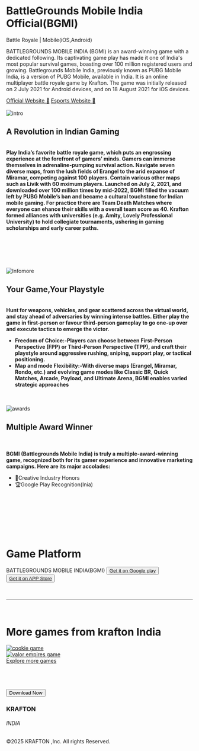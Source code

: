 <!DOCTYPE html>
<html lang="en">
<head>
    <meta charset="UTF-8">
    <meta name="viewport" content="width=device-width, initial-scale=1.0">
    <title>Task1</title>
    <link rel="stylesheet" href="task1.css">
    <link rel="javascript" href="script.js">
</head>
<body>
    <h1>BattleGrounds Mobile India Official(BGMI)</h1>
    <p id="base">Battle Royale | Mobile(iOS,Android)</p>
    <p id="info">
    BATTLEGROUNDS MOBILE INDIA (BGMI) is an award-winning game with a dedicated following.
     Its captivating game play has made it one of India's most popular survival games, boasting over 100 million registered users and growing.
    Battlegrounds Mobile India, previously known as PUBG Mobile India, is a version of PUBG Mobile, available in India. It is an online multiplayer battle royale game by Krafton.
 The game was initially released on 2 July 2021 for Android devices, and on 18 August 2021 for iOS devices.
    </p>
    <div>
        <a href="https://www.battlegroundsmobileindia.com/" target="_blank">Official Website &#128279;</a>
        <a href="https://kraftonindiaesports.com/" target="_blank">Esports Website &#128279;</a>
    </div>
    <br>
    <div>
        <img src="game1.png" alt="intro">
        <p>
            <h2 ><b>A Revolution in Indian Gaming</b></h2>
        <br>
 <b>Play India’s favorite battle royale game, which puts an engrossing experience at the forefront of gamers’ minds. Gamers can immerse themselves in adrenaline-pumping survival action.
 Navigate seven diverse maps, from the lush fields of Erangel to the arid expanse of Miramar, competing against 100 players.
 Contain various other maps such as Livik with 60 mximum players.
 Launched on July 2, 2021, and downloaded over 100 million times by mid‑2022, BGMI filled the vacuum left by PUBG Mobile’s ban and became a cultural touchstone for Indian mobile gaming.
For practice there are Team Death Matches where everyone can ehance their skills with a overall team score as 40.
Krafton formed alliances with universities (e.g. Amity, Lovely Professional University) to hold collegiate tournaments, ushering in gaming scholarships and early career paths.
  </b></p>
    </div>
    <br>
    <br><br><br><br>
    <div class="info2">
        <img src="game2.jpg" alt="Infomore">
        <p>
            <h2><b>Your Game,Your Playstyle</b></h2>
            <br>
            <b>Hunt for weapons, vehicles, and gear scattered across the virtual world, and stay ahead of adversaries by winning intense battles. Either play the game in first-person or favour third-person gameplay to go one-up over and execute tactics to emerge the victor.
                <ul>
                    <li>Freedom of Choice:-Players can choose between First-Person Perspective (FPP) or Third-Person Perspective (TPP), and craft their playstyle around aggressive rushing, sniping, support play, or tactical positioning.</li>
                    <li>Map and mode Flexibility:-With diverse maps (Erangel, Miramar, Rondo, etc.) and evolving game modes like Classic BR, Quick Matches, Arcade, Payload, and Ultimate Arena, BGMI enables varied strategic approaches</li>
                </ul>
            </b>
        </p>
    </div>
    <br><br>
    <div class="box">
        <img src="game3.png" alt="awards">
        <p>
            <h2><b>Multiple Award Winner</b></h2>
            <br><br>
            <b>BGMI (Battlegrounds Mobile India) is truly a multiple-award-winning game, recognized both for its gamer experience and innovative marketing campaigns.
             Here are its major accolades:</b>
<ul type="square">
    <li>&#x1F3A8;Creative Industry Honors </li>
    <li>&#127942;Google Play Recognition(Inia)</li>
</ul>
        </p>
    </div>
    <br><br>
    <br><br><br><br>
    <div class="platform">
        <h1>Game Platform</h1>
        <p>BATTLEGROUNDS MOBILE INDIA(BGMI)
            <button class="but">
                <a href="https://bit.ly/BGMI_AppStore" target="_blank"> Get it on Google play</a>
            </button>
            <button class="but">
                <a href="https://apps.apple.com/app/id1526436837?mt=8" target="_blank">Get it on APP Store</a>
            </button>
            </p>
    </div>
    <br>
    <hr><br>
    <div class="moregames">
        <h1>More games from krafton India</h1>
        </div>
        <div class="moregamess">
            <div>
<a href="https://krafton.in/games/cookierun-india/" target="_blank"><img src="game4.png" alt="cookie game"></a>
</div>
<div>
<a href="https://krafton.in/games/road-to-valor-empires/" target="_blank"><img src="game5.jpg" alt="valor empires game"></a>
</div>
 <div class="div2">
<a id= anchor href="https://krafton.in/games/" target="_blank">Explore more games</a>
</div>
</div>
</div>
<br><br><br><br>
<button class="click" onclick="fun()">Download Now</button>
<div  id="paragraphlast">
    <h3>KRAFTON</h3>
    <h6>INDIA</h6>
    &copy;2025 KRAFTON ,Inc. All rights Reserved.
</div>
<script>
    function fun(){
        alert("Something went wrong!")
    }

</script>
</body>
</html>
